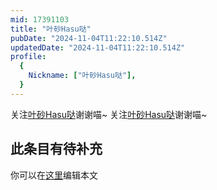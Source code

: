 ```yaml
---
mid: 17391103
title: "叶砂Hasu哒"
pubDate: "2024-11-04T11:22:10.514Z"
updatedDate: "2024-11-04T11:22:10.514Z"
profile:
  {
    Nickname: ["叶砂Hasu哒"],
  }
---
```


关注[叶砂Hasu哒](https://space.bilibili.com/17391103)谢谢喵~ 关注[叶砂Hasu哒](https://space.bilibili.com/17391103)谢谢喵~

## 此条目有待补充
你可以在[这里](https://github.com/Yuhanawa/VTuber.ICU-Content/edit/master/v/叶砂Hasu哒/index.md)编辑本文
